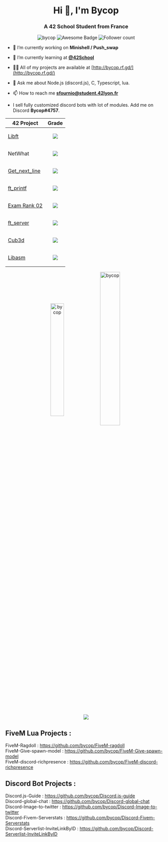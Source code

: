 <h1 align="center">Hi 👋, I'm Bycop</h1>
<h3 align="center">A 42 School Student from France</h3>

<p align="center"> 
 <img src="https://komarev.com/ghpvc/?username=bycop&label=Profile%20views&color=0e75b6&style=flat" alt="bycop" />
 <img src="https://cdn.rawgit.com/sindresorhus/awesome/d7305f38d29fed78fa85652e3a63e154dd8e8829/media/badge.svg" alt="Awesome Badge"/>
 <img src="https://img.shields.io/github/followers/bycop.svg?style=social&label=Follow&maxAge=2592000" alt="Follower count"/>
 </p>

<p align="left">  </p>

- 🔭 I’m currently working on **Minishell / Push_swap**

- 🌱 I’m currently learning at [**@42School**](https://github.com/42School)

- 👨‍💻 All of my projects are available at [http://bycop.rf.gd/](http://bycop.rf.gd/)

- 💬 Ask me about Node.js (discord.js), C, Typescript, lua.

- 📫 How to reach me **sfournio@student.42lyon.fr**

-  I sell fully customized discord bots with lot of modules. Add me on Discord **Bycop#4757**.

| 42 Project        | Grade      |
| -----|-----|
| <a href="https://github.com/bycop/42-libft"> Libft </a> | <p align="center"><img align="center" src="https://bit.ly/3qjjIHS"/> |
| NetWhat | <p align="center"><img align="center" src="https://bit.ly/3aTJoVa"> |
| <a href="https://github.com/bycop/42-get_next_line"> Get_next_line </a> | <p align="center"><img align="center" src="https://bit.ly/3d8iNXk"/> |
| <a href="https://github.com/bycop/42-ft_printf"> ft_printf </a> | <p align="center"><img align="center" src="https://bit.ly/3qhjm4u"/> |
| <a href="https://github.com/bycop/42-exam-rank-02"> Exam Rank 02 </a> | <p align="center"><img align="center" src="https://bit.ly/3p9mVsg"/> </p>|
| <a href="https://github.com/bycop/42-ft_server"> ft_server </a> | <p align="center"><img align="center" src="https://bit.ly/3p8mGha"/> |
| <a href="https://github.com/bycop/42-cub3d"> Cub3d </a> | <p align="center"><img align="center" src="https://bit.ly/3sHonV5"/> |
| <a href="https://github.com/bycop/42-libasm"> Libasm </a> | <p align="center"><img align="center" src="https://bit.ly/3thiXjB"/> |


<p align="center"><img align="center" src="https://github-readme-stats.vercel.app/api/top-langs?username=bycop&show_icons=true&locale=en&layout=compact" alt="bycop" height="30%" width="29%"/>&nbsp;<img align="center" src="https://github-readme-stats.vercel.app/api/wakatime?username=@bycop" alt="bycop" height="35%" width="35%" /></p>
<p align="center"><img align="center" src="https://bit.ly/3q9ItFv"/>

## FiveM Lua Projects : 
FiveM-Ragdoll : https://github.com/bycop/FiveM-ragdoll <br>
FiveM-Give-spawn-model : https://github.com/bycop/FiveM-Give-spawn-model <br>
FiveM-discord-richpresence : https://github.com/bycop/FiveM-discord-richpresence <br>

## Discord Bot Projects : 
Discord.js-Guide : https://github.com/bycop/Discord.js-guide <br>
Discord-global-chat : https://github.com/bycop/Discord-global-chat <br>
Discord-Image-to-twitter : https://github.com/bycop/Discord-Image-to-twitter <br>
Discord-Fivem-Serverstats : https://github.com/bycop/Discord-Fivem-Serverstats <br>
Discord-Serverlist-InviteLinkByID : https://github.com/bycop/Discord-Serverlist-InviteLinkByID

